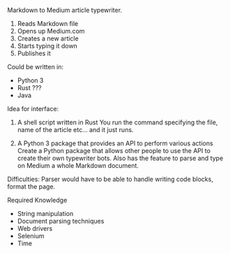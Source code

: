 Markdown to Medium article typewriter. 
1. Reads Markdown file
2. Opens up Medium.com
3. Creates a new article
4. Starts typing it down 
5. Publishes it 

Could be written in:
- Python 3
- Rust ??? 
- Java

Idea for interface:
1. A shell script written in Rust
You run the command specifying the file, name of the article etc... and it just runs. 

2. A Python 3 package that provides an API to perform various actions
Create a Python package that allows other people to use the API to create their own typewriter bots. Also has the feature to parse and type on Medium a whole Markdown document. 

Difficulties:
Parser would have to be able to handle writing code blocks, format the page. 

Required Knowledge
- String manipulation 
- Document parsing techniques 
- Web drivers
- Selenium 
- Time 